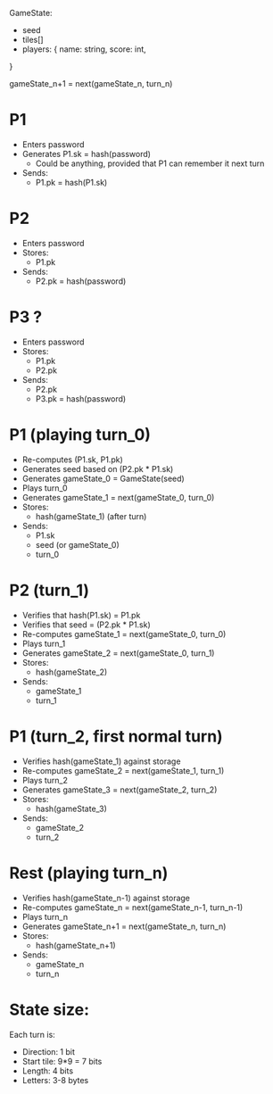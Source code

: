 GameState:
- seed
- tiles[]
- players: {
  name: string,
  score: int,
  
}

gameState_n+1 = next(gameState_n, turn_n)

# P1
- Enters password
- Generates P1.sk = hash(password)
  - Could be anything, provided that P1 can remember it next turn
- Sends:
  - P1.pk = hash(P1.sk)

# P2
- Enters password
- Stores:
  - P1.pk
- Sends:
  - P2.pk = hash(password)

# P3 ?
- Enters password
- Stores:
  - P1.pk
  - P2.pk
- Sends:
  - P2.pk
  - P3.pk = hash(password)

# P1 (playing turn_0)
- Re-computes (P1.sk, P1.pk)
- Generates seed based on (P2.pk * P1.sk)
- Generates gameState_0 = GameState(seed)
- Plays turn_0
- Generates gameState_1 = next(gameState_0, turn_0)
- Stores:
  - hash(gameState_1) (after turn)
- Sends:
  - P1.sk
  - seed (or gameState_0)
  - turn_0

# P2 (turn_1)
- Verifies that hash(P1.sk) = P1.pk
- Verifies that seed = (P2.pk * P1.sk)
- Re-computes gameState_1 = next(gameState_0, turn_0)
- Plays turn_1
- Generates gameState_2 = next(gameState_0, turn_1)
- Stores:
  - hash(gameState_2)
- Sends:
  - gameState_1
  - turn_1

# P1 (turn_2, first normal turn)
- Verifies hash(gameState_1) against storage
- Re-computes gameState_2 = next(gameState_1, turn_1)
- Plays turn_2
- Generates gameState_3 = next(gameState_2, turn_2)
- Stores:
  - hash(gameState_3)
- Sends:
  - gameState_2
  - turn_2

# Rest (playing turn_n)
- Verifies hash(gameState_n-1) against storage
- Re-computes gameState_n = next(gameState_n-1, turn_n-1)
- Plays turn_n
- Generates gameState_n+1 = next(gameState_n, turn_n)
- Stores:
  - hash(gameState_n+1)
- Sends:
  - gameState_n
  - turn_n


# State size:
Each turn is:
- Direction: 1 bit
- Start tile: 9*9 = 7 bits
- Length: 4 bits
- Letters: 3-8 bytes